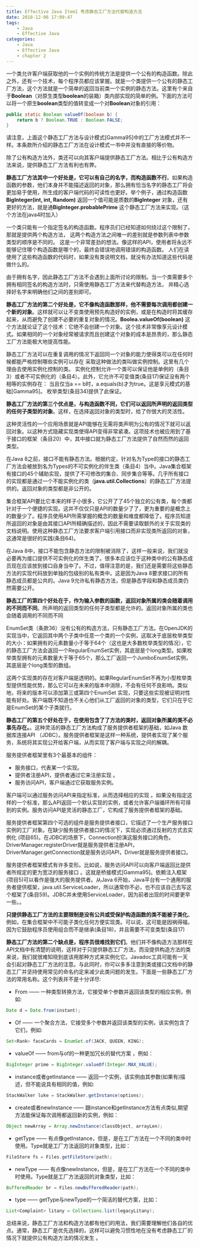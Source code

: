 ```yaml
---
title: Effective Java Item1 考虑静态工厂方法代替构造方法
date: 2018-12-06 17:09:47
tags:
    - Java
    - Effective Java
categories:
    - Java
    - Effective Java
    - chapter 2
---
```


一个类允许客户端获取他的一个实例的传统方法是提供一个公有的构造函数。除此之外，还有一个技术，每个程序员都应该掌握。就是一个类提供一个公有的静态工厂方法，这个方法就是一个简单的返回当前类一个实例的静态方法。这里有个来自于**Boolean**（对原生类型**boolean**的装箱）类内部实现的简单的例。下面的方法可以将一个原生**boolean**类型的值转变成一个对**Boolean**对象的引用：

``` java
public static Boolean valueOf(boolean b) {
    return b ? Boolean.TRUE : Boolean.FALSE;
}
```
<!-- more -->

请注意，上面这个静态工厂方法与设计模式[Gamma95]中的工厂方法模式并不一样。本条款所介绍的静态工厂方法在设计模式一书中并没有直接的等价物。  

除了公有构造方法外，类还可以向其客户端提供静态工厂方法。相比于公有构造方法来说，提供静态工厂方法有利也有弊。

**静态工厂方法其中一个好处是，它可以有自己的名字，而构造函数不行**。如果构造函数的参数，他们本身并不能描述返回的对象，那么拥有恰当名字的静态工厂将会更加易于使用，所生成的客户端代码的可读性也更好。举个例子，通过构造函数**BigInteger(int, int, Random)** 返回一个值可能是质数的**BigInteger** 对象，还有更好的方法，就是通**BigInteger.probablePrime** 这个静态工厂方法来实现。（这个方法在java4时加入）

一个类只能有一个指定签名的构造函数。程序员们已经知道如何绕过这个限制了，那就是提供两个构造方法，
这两个构造方法之间唯一的差别就是参数列表中参数类型的顺序是不同的。
这是一个非常差劲的想法。像这样的API，使用者将永远不能够记住哪个构造函数是哪个的，最终会错误地调用错误的构造函数。
人们在读使用了这些构造函数的代码时，如果没有类说明文档，就没有办法知道这些代码是做什么的。

由于拥有名字，因此静态工厂方法不会遇到上面所讨论的限制。当一个类需要多个拥有相同签名的构造方法时，只需使用静态工厂方法来代替构造方法，
并精心选择好名字来明确他们之间的差别即可。

**静态工厂方法的第二个好处是，它不像构造函数那样，他不需要每次调用都创建一个新的对象**。这样就可以让不变类使用预先构造好的实例，或是在构造时将其缓存起来，从而避免了创建不必要的重复对象的情况。**Boolea.valueOf(boolean)** 这个方法就论证了这个技术：它绝不会创建一个对象。这个技术非常像享元设计模式。如果相同的一个对象经常被请求而且创建这个对象的成本是昂贵的，那么静态工厂方法能极大地提高性能。

静态工厂方法可以在重复调用的情况下返回同一个对象的能力使得类可以在任何时候都能严格控制哪些实例可以存在
采取这种做法的类叫做实例控制。这里有几个理由去使用实例化控制的类。
实例化控制允许一个类可以保证他是单例的（条目3）或者不可实例化的（条目4）。此外，它允许不可变值类(条目17)保证没有两个相等的实例存在：
当且仅当a == b时，a.equals(b)才为true。这是享元模式的基础[Gamma95]。
枚举类型(条目34)提供了此保证。

**静态工厂方法的第三个优点是，与构造函数不同，它们可以返回所声明的返回类型的任何子类型的对象**。这样，在选择返回对象的类型时，给了你很大的灵活性。

这种灵活性的一个应用场景就是API能够在无需将类声明为公有的情况下就可以返回对象。以这种方式隐藏实现类使得API变得非常紧凑。这项技术也被应用到了基于接口的框架（条目20）中，其中接口就为静态工厂方法提供了自然而然的返回类型。

在Java 8之前，接口不能有静态方法。根据约定，针对名为Type的接口的静态工厂方法会被放到名为Types的不可实例化的伴生类（条目4）当中。Java集合框架有接口的45个辅助实现，提供了不可修改的集合、同步集合等等。几乎所有接口的实现都是通过一个不能实例化的类（**java.util.Collections**）的静态工厂方法提供的。返回对象的类型都是非公开的。

集合框架API要比它本来的样子小很多，它公开了了45个独立的公有类，每个类都针对于一个便捷的实现。这并不仅仅只是API的数量少了了，更为重要的是概念上的数量少了。程序员使用API所需掌握的概念的数量和难度都降低了。程序员知道所返回的对象是由其接口API所精确描述的，因此不需要读取额外的关于实现类的文档说明。使用这种静态工厂方法要求客户端引用接口而非实现类所返回的对象，这通常是很好的实践(条目64)。

在Java 8中，接口不能包含静态方法的限制被消除了，这样一般来说，我们就没必要再为接口提供不可实例化的伴生类了。很多本应该位于这种类中的公有静态成员现在应该放到接口自身当中了。不过，值得注意的是，我们还是需要将这些静态方法的实现代码放到单独的包级别的私有类中。这是因为Java 8要求接口的所有静态成员都是公共的。Java 9允许私有静态方法，但是静态字段和静态成员类仍然需要公开。

**静态工厂的第四个好处在于，作为输入参数的函数，返回对象所属的类会随着调用的不同而不同**。所声明的返回类型的任何子类型都是允许的。返回对象所属的类也会随着调用的不同而不同

EnumSet类（条款36）没有公有的构造方法，只有静态工厂方法。在OpenJDK的实现当中，它返回其中两个子类中任意一个类的一个实例，这取决于底层枚举类型的大小：如果拥有的元素数量小于等于64个（这也是大多数枚举类型的情况），它的静态工厂方法会返回一个RegularEnumSet实例，其底层是个long类型。如果枚举类型拥有的元素数量大于等于65个，那么工厂返回一个JumboEnumSet实例，其底层是个long类型的数组。

这两个实现类的存在对客户端是透明的。如果RegularEnumSet不再为小型枚举类型提供性能优势，那么它可以在未来的版本中消除，不会有任何不良影响。类似地，将来的版本可以添加第三或第四个EnumSet 实现，只要这些实现被证明对性能有好处。客户端既不知道也不关心他们从工厂返回的对象的类型，它们只在乎它是EnumSet的某个子类就行。

**静态工厂的第五个好处在于，在使用包含了了方法的类时，返回对象所属的类不必事先存在。**。这种灵活的静态工厂方法构成了服务提供者框架的基础，如Java 数据库连接API （JDBC）。服务提供者框架是这样一种系统，提供者实现了某个服务，系统将其实现公开给客户端，从而实现了客户端与实现之间的解耦。

服务提供者框架里有3个最基本的组件：
- 服务接口，代表某一个实现。
- 提供者注册API，提供者通过它来注册实现 。
- 服务访问API，客户端通过它获取服务实例。

客户端可以通过服务访问API来指定标准，从而选择相应的实现 。如果没有指定这样的一个标准，那么API返回一个默认实现的实例，或者允许客户端循环所有可得到的实例。服务访问API是灵活的静态工厂，它构成了服务提供者框架的基础。

服务提供者框架第四个可选的组件是服务提供者接口，它描述了一个生产服务接口实例的工厂对象。在缺少服务提供者接口的情况下，实现必须通过反射的方式去实例化 (项目65)。在JDBC的场景下，Connection扮演这服务接口的角色，DriverManager.registerDriver就是服务提供者注册API，DriverManager.getConnection就是服务访问API，Driver就是服务提供者接口。

服务提供者框架模式有许多变形。比如说，服务访问API可以向客户端返回比提供者所规定的更为宽泛的服务接口 。这就是桥接模式[Gamma95]。依赖注入框架(项目5)可以看作是强大的服务提供者。从Java 6开始，Java平台有一个通用的服务者提供框架，java.util.ServiceLoader，所以通常你不必，也不应该自己去写这个框架了(条目59)。JDBC并未使用ServiceLoader，因为前者出现的时间要更早一些。。

**只提供静态工厂方法的主要限制是没有公共或受保护构造函数的类不能被子类化**。例如，在集合框架中不可能子类化任何方便实现类。可以说，这可能是因祸得福，因为它鼓励程序员使用组合而不是继承(条目18)，并且需要不可变类型(条目17)

**静态工厂方法的第二个缺点是，程序员很难找到它们**。他们并不像构造方法那样在API文档中有清楚的说明，这样对于只提供静态工厂方法，而没提供构造方法的类来说，我们就很难知晓到底该用那种方式来实例化它。Javadoc工具可能有一天会引起对静态工厂方法的注意。与此同时，你可以多多注意到类或接口文档中的静态工厂并坚持使用常见的命名约定来减少此类问题的发生。下面是一些静态工厂方法的常用名称。这个列表并不是十分详尽:

- From —— 一种类型转换方法，它接受单个参数并返回该类型的相应实例，例如:
``` java
Date d = Date.from(instant);
```
- Of —— 一个聚合方法，它接受多个参数并返回该类型的实例，该实例包含了它们，例如:
``` java
Set<Rank> faceCards = EnumSet.of(JACK, QUEEN, KING);
```
- valueOf —— from与of的一种更加冗长的替代方案 ，例如：
``` java
BigInteger prime = BigInteger.valueOf(Integer.MAX_VALUE);
```
- instance或者getInstance —— 返回一个实例，该实例由其参数(如果有)描述，但不能说具有相同的值，例如:
``` java
StackWalker luke = StackWalker.getInstance(options);
```
- create或者newInstance —— 跟instance和getInstance方法有点类似,期望方法能保证每次调用都返回新的实例，例如：
``` java
Object newArray = Array.newInstance(classObject, arrayLen);
```
- getType —— 有点像getInstance，但是，是在工厂方法在一个不同的类中时使用。Type就是工厂方法返回的对象类型，比如：
``` java
FileStore fs = Files.getFileStore(path);
```
- newType —— 有点像newInstance，但是，是在工厂方法在一个不同的类中时使用。Type就是工厂方法返回的对象类型，比如：
``` java
BufferedReader br = Files.newBufferedReader(path);
```
- type ——  getType与newType的一个简洁的替代方案，比如：
``` java
List<Complaint> litany = Collections.list(legacyLitany);
```
总结来说，静态工厂方法和构造方法都有他们的用法，我们需要理解他们各自的优点。通常，静态工厂是优先选择的，这样可以避免习惯性地在没有考虑静态工厂的情况下就提供公有构造方法的情况发生 。





